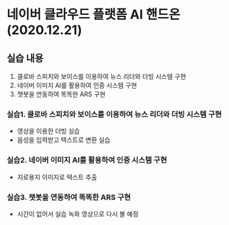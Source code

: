 # 네이버 클라우드 플랫폼 AI 핸드온(2020.12.21)

## 실습 내용
1. 클로바 스피치와 보이스를 이용하여 뉴스 리더와 더빙 시스템 구현
1. 네이버 이미지 AI를 활용하여 인증 시스템 구현
1. 챗봇을 연동하여 똑똑한 ARS 구현

### 실습1. 클로바 스피치와 보이스를 이용하여 뉴스 리더와 더빙 시스템 구현
- 영상을 이용한 더빙 실습
- 음성을 입력받고 텍스트로 변환 실습

### 실습2. 네이버 이미지 AI를 활용하여 인증 시스템 구현
- 지로용지 이미지로 텍스트 추출

### 실습3. 챗봇을 연동하여 똑똑한 ARS 구현
- 시간이 없어서 실습 녹화 영상으로 다시 볼 예정
